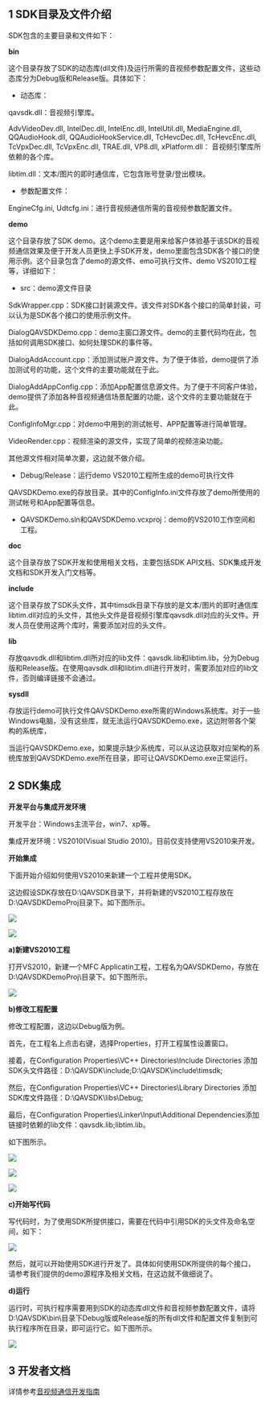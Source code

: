 ## 1 SDK目录及文件介绍

SDK包含的主要目录和文件如下：

**bin**

这个目录存放了SDK的动态库(dll文件)及运行所需的音视频参数配置文件，这些动态库分为Debug版和Release版。具体如下：

- 动态库：

qavsdk.dll：音视频引擎库。

AdvVideoDev.dll, IntelDec.dll, IntelEnc.dll, IntelUtil.dll, MediaEngine.dll, QQAudioHook.dll, QQAudioHookService.dll, TcHevcDec.dll, TcHevcEnc.dll, TcVpxDec.dll, TcVpxEnc.dll, TRAE.dll, VP8.dll, xPlatform.dll：
音视频引擎库所依赖的各个库。

libtim.dll：文本/图片的即时通信库，它包含账号登录/登出模块。

- 参数配置文件：

EngineCfg.ini, Udtcfg.ini：进行音视频通信所需的音视频参数配置文件。

**demo**

这个目录存放了SDK demo。这个demo主要是用来给客户体验基于该SDK的音视频通信效果及便于开发人员更快上手SDK开发，demo里面包含SDK各个接口的使用示例。这个目录包含了demo的源文件、emo可执行文件、demo VS2010工程等，详细如下：

- src：demo源文件目录

SdkWrapper.cpp：SDK接口封装源文件。该文件对SDK各个接口的简单封装，可以认为是SDK各个接口的使用示例文件。

DialogQAVSDKDemo.cpp：demo主窗口源文件。demo的主要代码均在此，包括如何调用SDK接口、如何处理SDK的事件等。

DialogAddAccount.cpp：添加测试账户源文件。为了便于体验，demo提供了添加测试号的功能，这个文件的主要功能就在于此。

DialogAddAppConfig.cpp：添加App配置信息源文件。为了便于不同客户体验，demo提供了添加各种音视频通信场景配置的功能，这个文件的主要功能就在于此。

ConfigInfoMgr.cpp：对demo中用到的测试帐号、APP配置等进行简单管理。

VideoRender.cpp：视频渲染的源文件，实现了简单的视频渲染功能。

其他源文件相对简单次要，这边就不做介绍。

- Debug/Release：运行demo VS2010工程所生成的demo可执行文件

QAVSDKDemo.exe的存放目录。其中的ConfigInfo.ini文件存放了demo所使用的测试帐号和App配置等信息。

- QAVSDKDemo.sln和QAVSDKDemo.vcxproj：demo的VS2010工作空间和工程。


**doc**

这个目录存放了SDK开发和使用相关文档，主要包括SDK API文档、SDK集成开发文档和SDK开发入门文档等。

**include**

这个目录存放了SDK头文件，其中timsdk目录下存放的是文本/图片的即时通信库libtim.dll对应的头文件，其他头文件是音视频引擎库qavsdk.dll对应的头文件。开发人员在使用这两个库时，需要添加对应的头文件。

**lib**

存放qavsdk.dll和libtim.dll所对应的lib文件：qavsdk.lib和libtim.lib，分为Debug版和Release版。在使用qavsdk.dll和libtim.dll进行开发时，需要添加对应的lib文件，否则编译链接不会通过。

**sysdll**

存放运行demo可执行文件QAVSDKDemo.exe所需的Windows系统库。对于一些Windows电脑，没有这些库，就无法运行QAVSDKDemo.exe，这边附带各个架构的系统库，

当运行QAVSDKDemo.exe，如果提示缺少系统库，可以从这边获取对应架构的系统库放到QAVSDKDemo.exe所在目录，即可让QAVSDKDemo.exe正常运行。

## 2 SDK集成

**开发平台与集成开发环境**

开发平台：Windows主流平台，win7、xp等。

集成开发环境：VS2010(Visual Studio 2010)。目前仅支持使用VS2010来开发。

**开始集成**

下面开始介绍如何使用VS2010来新建一个工程并使用SDK。

这边假设SDK存放在D:\QAVSDK目录下，并将新建的VS2010工程存放在D:\QAVSDKDemoProj目录下。如下图所示。

![](http://imgcache.tcecqpoc.fsphere.cn/image/qzonestyle.gtimg.cn/qzone/vas/opensns/res/img/WindowsC++kehuduanjicheng-1.png)

![](http://imgcache.tcecqpoc.fsphere.cn/image/qzonestyle.gtimg.cn/qzone/vas/opensns/res/img/WindowsC++kehuduanjicheng-2.png)

**a)新建VS2010工程**

打开VS2010，新建一个MFC Applicatin工程，工程名为QAVSDKDemo，存放在D:\QAVSDKDemoProj\目录下。如下图所示。

![](http://imgcache.tcecqpoc.fsphere.cn/image/qzonestyle.gtimg.cn/qzone/vas/opensns/res/img/WindowsC++kehuduanjicheng-3.png)

**b)修改工程配置**

修改工程配置，这边以Debug版为例。

首先，在工程名上点击右键，选择Properties，打开工程属性设置窗口。

接着，在Configuration Properties\VC++ Directories\Include Directories 添加SDK头文件路径：D:\QAVSDK\include;D:\QAVSDK\include\timsdk;

然后，在Configuration Properties\VC++ Directories\Library Directories 添加SDK库文件路径：D:\QAVSDK\libs\Debug;

最后，在Configuration Properties\Linker\Input\Additional Dependencies添加链接时依赖的lib文件：qavsdk.lib;libtim.lib。

如下图所示。

![](http://imgcache.tcecqpoc.fsphere.cn/image/qzonestyle.gtimg.cn/qzone/vas/opensns/res/img/WindowsC++kehuduanjicheng-4.png)

![](http://imgcache.tcecqpoc.fsphere.cn/image/qzonestyle.gtimg.cn/qzone/vas/opensns/res/img/WindowsC++kehuduanjicheng-5.png)

![](http://imgcache.tcecqpoc.fsphere.cn/image/qzonestyle.gtimg.cn/qzone/vas/opensns/res/img/WindowsC++kehuduanjicheng-6.png)



**c)开始写代码**

写代码时，为了使用SDK所提供接口，需要在代码中引用SDK的头文件及命名空间，如下：

![](http://imgcache.tcecqpoc.fsphere.cn/image/qzonestyle.gtimg.cn/qzone/vas/opensns/res/img/WindowsC++kehuduanjicheng-7.png)

然后，就可以开始使用SDK进行开发了。具体如何使用SDK所提供的每个接口，请参考我们提供的demo源程序及相关文档，在这边就不做细说了。

**d)运行**

运行时，可执行程序需要用到SDK的动态库dll文件和音视频参数配置文件，请将D:\QAVSDK\bin\目录下Debug版或Release版的所有dll文件和配置文件复制到可执行程序所在目录，即可运行它。如下图所示。 

![](http://imgcache.tcecqpoc.fsphere.cn/image/qzonestyle.gtimg.cn/qzone/vas/opensns/res/img/WindowsC++kehuduanjicheng-8.png)

## 3 开发者文档

详情参考[音视频通信开发指南](/wiki/%E9%9F%B3%E8%A7%86%E9%A2%91%E9%80%9A%E4%BF%A1%E5%BC%80%E5%8F%91%E6%8C%87%E5%8D%97)